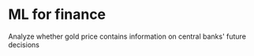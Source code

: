 # ML for finance
Analyze whether gold price contains information on central banks' future decisions
